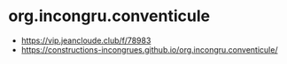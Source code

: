 # org.incongru.conventicule

- <https://vip.jeancloude.club/f/78983>
- <https://constructions-incongrues.github.io/org.incongru.conventicule/>
